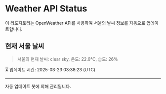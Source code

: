 
# Weather API Status

이 리포지토리는 OpenWeather API를 사용하여 서울의 날씨 정보를 자동으로 업데이트합니다.

## 현재 서울 날씨
> 서울의 현재 날씨: clear sky, 온도: 22.6°C, 습도: 26%

⏳ 업데이트 시간: 2025-03-23 03:38:23 (UTC)

---
자동 업데이트 봇에 의해 관리됩니다.
